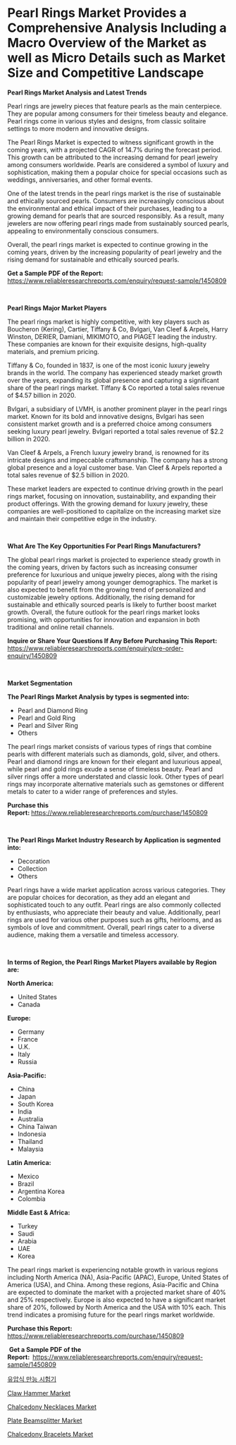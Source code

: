 <p><h1>Pearl Rings Market Provides a Comprehensive Analysis Including a Macro Overview of the Market as well as Micro Details such as Market Size and Competitive Landscape</h1></p><p><strong>Pearl Rings Market Analysis and Latest Trends</strong></p>
<p><p>Pearl rings are jewelry pieces that feature pearls as the main centerpiece. They are popular among consumers for their timeless beauty and elegance. Pearl rings come in various styles and designs, from classic solitaire settings to more modern and innovative designs.</p><p>The Pearl Rings Market is expected to witness significant growth in the coming years, with a projected CAGR of 14.7% during the forecast period. This growth can be attributed to the increasing demand for pearl jewelry among consumers worldwide. Pearls are considered a symbol of luxury and sophistication, making them a popular choice for special occasions such as weddings, anniversaries, and other formal events.</p><p>One of the latest trends in the pearl rings market is the rise of sustainable and ethically sourced pearls. Consumers are increasingly conscious about the environmental and ethical impact of their purchases, leading to a growing demand for pearls that are sourced responsibly. As a result, many jewelers are now offering pearl rings made from sustainably sourced pearls, appealing to environmentally conscious consumers.</p><p>Overall, the pearl rings market is expected to continue growing in the coming years, driven by the increasing popularity of pearl jewelry and the rising demand for sustainable and ethically sourced pearls.</p></p>
<p><strong>Get a Sample PDF of the Report:&nbsp;</strong> <a href="https://www.reliableresearchreports.com/enquiry/request-sample/1450809">https://www.reliableresearchreports.com/enquiry/request-sample/1450809</a></p>
<p>&nbsp;</p>
<p><strong>Pearl Rings Major Market Players</strong></p>
<p><p>The pearl rings market is highly competitive, with key players such as Boucheron (Kering), Cartier, Tiffany & Co, Bvlgari, Van Cleef & Arpels, Harry Winston, DERIER, Damiani, MIKIMOTO, and PIAGET leading the industry. These companies are known for their exquisite designs, high-quality materials, and premium pricing.</p><p>Tiffany & Co, founded in 1837, is one of the most iconic luxury jewelry brands in the world. The company has experienced steady market growth over the years, expanding its global presence and capturing a significant share of the pearl rings market. Tiffany & Co reported a total sales revenue of $4.57 billion in 2020.</p><p>Bvlgari, a subsidiary of LVMH, is another prominent player in the pearl rings market. Known for its bold and innovative designs, Bvlgari has seen consistent market growth and is a preferred choice among consumers seeking luxury pearl jewelry. Bvlgari reported a total sales revenue of $2.2 billion in 2020.</p><p>Van Cleef & Arpels, a French luxury jewelry brand, is renowned for its intricate designs and impeccable craftsmanship. The company has a strong global presence and a loyal customer base. Van Cleef & Arpels reported a total sales revenue of $2.5 billion in 2020.</p><p>These market leaders are expected to continue driving growth in the pearl rings market, focusing on innovation, sustainability, and expanding their product offerings. With the growing demand for luxury jewelry, these companies are well-positioned to capitalize on the increasing market size and maintain their competitive edge in the industry.</p></p>
<p>&nbsp;</p>
<p><strong>What Are The Key Opportunities For Pearl Rings Manufacturers?</strong></p>
<p><p>The global pearl rings market is projected to experience steady growth in the coming years, driven by factors such as increasing consumer preference for luxurious and unique jewelry pieces, along with the rising popularity of pearl jewelry among younger demographics. The market is also expected to benefit from the growing trend of personalized and customizable jewelry options. Additionally, the rising demand for sustainable and ethically sourced pearls is likely to further boost market growth. Overall, the future outlook for the pearl rings market looks promising, with opportunities for innovation and expansion in both traditional and online retail channels.</p></p>
<p><strong>Inquire or Share Your Questions If Any Before Purchasing This Report:</strong> <a href="https://www.reliableresearchreports.com/enquiry/pre-order-enquiry/1450809">https://www.reliableresearchreports.com/enquiry/pre-order-enquiry/1450809</a></p>
<p>&nbsp;</p>
<p><strong>Market Segmentation</strong></p>
<p><strong>The Pearl Rings Market Analysis by types is segmented into:</strong></p>
<p><ul><li>Pearl and Diamond Ring</li><li>Pearl and Gold Ring</li><li>Pearl and Silver Ring</li><li>Others</li></ul></p>
<p><p>The pearl rings market consists of various types of rings that combine pearls with different materials such as diamonds, gold, silver, and others. Pearl and diamond rings are known for their elegant and luxurious appeal, while pearl and gold rings exude a sense of timeless beauty. Pearl and silver rings offer a more understated and classic look. Other types of pearl rings may incorporate alternative materials such as gemstones or different metals to cater to a wider range of preferences and styles.</p></p>
<p><strong>Purchase this Report:&nbsp;</strong><a href="https://www.reliableresearchreports.com/purchase/1450809">https://www.reliableresearchreports.com/purchase/1450809</a></p>
<p>&nbsp;</p>
<p><strong>The Pearl Rings Market Industry Research by Application is segmented into:</strong></p>
<p><ul><li>Decoration</li><li>Collection</li><li>Others</li></ul></p>
<p><p>Pearl rings have a wide market application across various categories. They are popular choices for decoration, as they add an elegant and sophisticated touch to any outfit. Pearl rings are also commonly collected by enthusiasts, who appreciate their beauty and value. Additionally, pearl rings are used for various other purposes such as gifts, heirlooms, and as symbols of love and commitment. Overall, pearl rings cater to a diverse audience, making them a versatile and timeless accessory.</p></p>
<p>&nbsp;</p>
<p><strong>In terms of Region, the Pearl Rings Market Players available by Region are:</strong></p>
<p>
    <p> <strong> North America: </strong>
        <ul>
            <li>United States</li>
            <li>Canada</li>
        </ul>
        </p> 
    <p> <strong> Europe: </strong>
        <ul>
            <li>Germany</li>
            <li>France</li>
            <li>U.K.</li>
            <li>Italy</li>
            <li>Russia</li>
        </ul>
        </p> 
    <p> <strong> Asia-Pacific: </strong>
        <ul>
            <li>China</li>
            <li>Japan</li>
            <li>South Korea</li>
            <li>India</li>
            <li>Australia</li>
            <li>China Taiwan</li>
            <li>Indonesia</li>
            <li>Thailand</li>
            <li>Malaysia</li>
        </ul>
        </p> 
    <p> <strong> Latin America: </strong>
        <ul>
            <li>Mexico</li>
            <li>Brazil</li>
            <li>Argentina Korea</li>
            <li>Colombia</li>
        </ul>
        </p> 
    <p> <strong> Middle East & Africa: </strong>
        <ul>
            <li>Turkey</li>
            <li>Saudi</li>
            <li>Arabia</li>
            <li>UAE</li>
            <li>Korea</li>
        </ul>
    </p>
    </p>
<p><p>The pearl rings market is experiencing notable growth in various regions including North America (NA), Asia-Pacific (APAC), Europe, United States of America (USA), and China. Among these regions, Asia-Pacific and China are expected to dominate the market with a projected market share of 40% and 25% respectively. Europe is also expected to have a significant market share of 20%, followed by North America and the USA with 10% each. This trend indicates a promising future for the pearl rings market worldwide.</p></p>
<p><strong>Purchase this Report: </strong><a href="https://www.reliableresearchreports.com/purchase/1450809">https://www.reliableresearchreports.com/purchase/1450809</a></p>
<p>&nbsp;<strong>Get a Sample PDF of the Report:&nbsp;&nbsp;</strong><a href="https://www.reliableresearchreports.com/enquiry/request-sample/1450809">https://www.reliableresearchreports.com/enquiry/request-sample/1450809</a></p>
<p><strong></strong></p>
<p><p><a href="https://github.com/CorEmtymerich56566/Market-Research-Report-List-1/blob/main/67617265050.md">유압식 만능 시험기</a></p><p><a href="https://issuu.com/reportprime-2/docs/claw-hammer-market-size-2030.pptx">Claw Hammer Market</a></p><p><a href="https://github.com/Hazelklievgspy6vdcsmu106w/Market-Research-Report-List-1/blob/main/chalcedony-necklaces-market.md">Chalcedony Necklaces Market</a></p><p><a href="https://issuu.com/reportprime-2/docs/plate-beamsplitter-market-size-2030.pptx">Plate Beamsplitter Market</a></p><p><a href="https://github.com/lubmix/Market-Research-Report-List-1/blob/main/chalcedony-bracelets-market.md">Chalcedony Bracelets Market</a></p></p>
